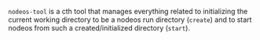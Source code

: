 `nodeos-tool` is a cth tool that manages everything related to initializing the current working directory to be a nodeos run directory (`create`) and to start nodeos from such a created/initialized directory (`start`).